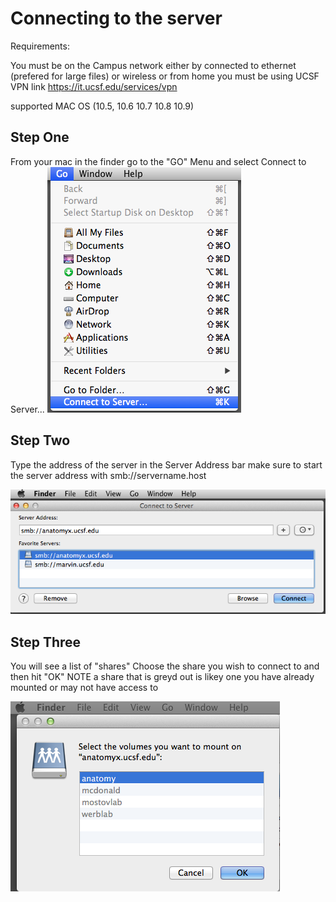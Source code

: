 # Connecting to the server
Requirements:

You must be on the Campus network either by connected to ethernet (prefered for large files) or wireless
or from home you must be using UCSF VPN link <https://it.ucsf.edu/services/vpn>

supported MAC OS (10.5, 10.6 10.7 10.8 10.9)

## Step One
From your mac in the finder go to the "GO" Menu and select Connect to Server...
![step one](img/server_step1.png)

## Step Two
Type the address of the server in the Server Address bar make sure to start the server address
with smb://servername.host 

![step two](img/server_step2.png)

## Step Three
You will see a list of "shares" Choose the share you wish to connect to and then hit "OK"
NOTE a share that is greyd out is likey one you have already mounted or may not have access to

![step three](img/server_step3.png)